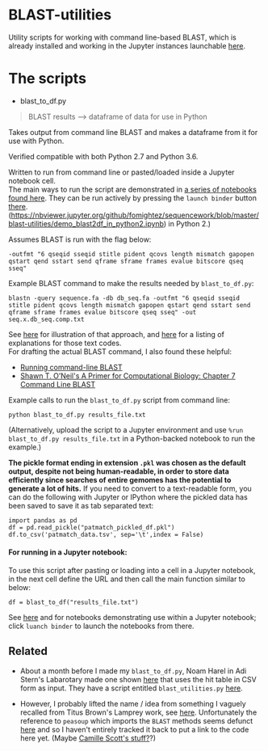 # BLAST-utilities

Utility scripts for working with command line-based BLAST, which is already installed and working in the Jupyter instances launchable [here](https://github.com/fomightez/blast-binder).

# The scripts

* blast_to_df.py
> BLAST results --> dataframe of data for use in Python

Takes output from command line BLAST and makes a dataframe from it for use with Python.

Verified compatible with both Python 2.7 and Python 3.6.

Written to run from command line or pasted/loaded inside a Jupyter notebook cell.  
The main ways to run the script are demonstrated in [a series of notebooks found here](https://github.com/fomightez/blast-binder). They can be run actively by pressing the `launch binder` button [there](https://github.com/fomightez/blast-binder). (https://nbviewer.jupyter.org/github/fomightez/sequencework/blob/master/blast-utilities/demo_blast2df_in_python2.ipynb) in Python 2.)

Assumes BLAST is run with the flag below:
```
-outfmt "6 qseqid sseqid stitle pident qcovs length mismatch gapopen qstart qend sstart send qframe sframe frames evalue bitscore qseq sseq"
```
Example BLAST command to make the results needed by `blast_to_df.py`:
```
blastn -query sequence.fa -db db_seq.fa -outfmt "6 qseqid sseqid stitle pident qcovs length mismatch gapopen qstart qend sstart send qframe sframe frames evalue bitscore qseq sseq" -out seq.x.db_seq.comp.txt
```

See [here](https://medium.com/@auguste.dutcher/turn-blast-results-into-a-presence-absence-matrix-cc44429c814) for illustration of that approach, and [here](https://blastedbio.blogspot.com/2014/11/column-headers-in-blast-tabular-and-csv.html) for a listing of explanations for those text codes.  
For drafting the actual BLAST command, I also found these helpful:

- [Running command-line BLAST](https://angus.readthedocs.io/en/2017/running-command-line-blast.html) 
- [Shawn  T. O’Neil's A Primer for Computational Biology: Chapter 7 Command Line BLAST](http://library.open.oregonstate.edu/computationalbiology/chapter/command-line-blast/)


Example calls to run the `blast_to_df.py` script from command line:
```
python blast_to_df.py results_file.txt
```

(Alternatively, upload the script to a Jupyter environment and use `%run blast_to_df.py results_file.txt` in a Python-backed notebook to run the example.)


**The pickle format ending in extension `.pkl` was chosen as the default output, despite not being human-readable, in order to store data efficiently since searches of entire gemomes has the potential to generate a lot of hits.** If you need to convert to a text-readable form, you can do the following with Jupyter or IPython where the pickled data has been saved to save it as tab separated text:

    import pandas as pd
    df = pd.read_pickle("patmatch_pickled_df.pkl")
    df.to_csv('patmatch_data.tsv', sep='\t',index = False) 



#### For running in a Jupyter notebook:

To use this script after pasting or loading into a cell in a Jupyter notebook, in the next cell define the URL and then call the main function similar to below:
```
df = blast_to_df("results_file.txt")
```
See [here](https://git.io/vh8M7) and for notebooks demonstrating use within a Jupyter notebook; click `luanch binder` to launch the notebooks from there.


Related
-------

- About a month before I made my `blast_to_df.py`, Noam Harel in Adi Stern's Labarotary made one shown [here](https://github.com/taliaku/SternLab/commit/68abf4f05bd3d44923e365e7cdb6ca2ecb1d19ca) that uses the hit table in CSV form as input. They have a script entitled `blast_utilities.py` [here](https://github.com/taliaku/SternLab/blob/master/blast_utilities.py).

- However, I probably lifted the name / idea from something I vaguely recalled from Titus Brown's Lamprey work, see [here](https://github.com/dib-lab/2013-lamprey/blob/7493710399a05433989e25b3d01b962e6cab3553/notebooks/analyses/Lamprey_E_Protein_Analysis.ipynb). Unfortunately the reference to `peasoup` which imports the `BLAST` methods seems defunct [here](https://github.com/dib-lab/2013-lamprey/tree/7493710399a05433989e25b3d01b962e6cab3553) and so I haven't entirely tracked it back to put a link to the code here yet. (Maybe [Camille Scott's stuff?](https://github.com/dib-lab/2013-lamprey/blob/7493710399a05433989e25b3d01b962e6cab3553/notebooks/analyses/petmar-gtf-overlap.ipynb)?)
